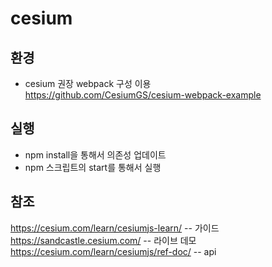 # cesium

## 환경
* cesium 권장 webpack 구성 이용  
https://github.com/CesiumGS/cesium-webpack-example  

## 실행
* npm install을 통해서 의존성 업데이트
* npm 스크립트의 start를 통해서 실행 

## 참조 

https://cesium.com/learn/cesiumjs-learn/ -- 가이드  
https://sandcastle.cesium.com/ -- 라이브 데모  
https://cesium.com/learn/cesiumjs/ref-doc/ -- api  

